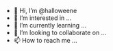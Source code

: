 - 👋 Hi, I’m @halloweene
- 👀 I’m interested in ...
- 🌱 I’m currently learning ...
- 💞️ I’m looking to collaborate on ...
- 📫 How to reach me ...

<!---
halloweene/halloweene is a ✨ special ✨ repository because its `README.md` (this file) appears on your GitHub profile.
You can click the Preview link to take a look at your changes.
--->
